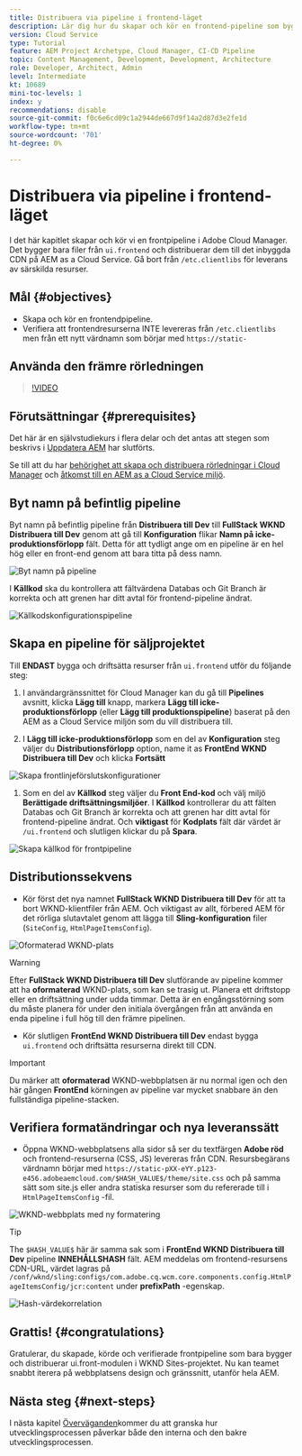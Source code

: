 ```yaml
---
title: Distribuera via pipeline i frontend-läget
description: Lär dig hur du skapar och kör en frontend-pipeline som bygger front-end-resurser och distribuerar till det inbyggda CDN på AEM as a Cloud Service.
version: Cloud Service
type: Tutorial
feature: AEM Project Archetype, Cloud Manager, CI-CD Pipeline
topic: Content Management, Development, Development, Architecture
role: Developer, Architect, Admin
level: Intermediate
kt: 10689
mini-toc-levels: 1
index: y
recommendations: disable
source-git-commit: f0c6e6cd09c1a2944de667d9f14a2d87d3e2fe1d
workflow-type: tm+mt
source-wordcount: '701'
ht-degree: 0%

---
```



# Distribuera via pipeline i frontend-läget

I det här kapitlet skapar och kör vi en frontpipeline i Adobe Cloud Manager. Det bygger bara filer från `ui.frontend` och distribuerar dem till det inbyggda CDN på AEM as a Cloud Service. Gå bort från  `/etc.clientlibs` för leverans av särskilda resurser.


## Mål {#objectives}

* Skapa och kör en frontendpipeline.
* Verifiera att frontendresurserna INTE levereras från `/etc.clientlibs` men från ett nytt värdnamn som börjar med `https://static-`

## Använda den främre rörledningen

>[!VIDEO](https://video.tv.adobe.com/v/3409420/)

## Förutsättningar {#prerequisites}

Det här är en självstudiekurs i flera delar och det antas att stegen som beskrivs i [Uppdatera AEM](./update-project.md) har slutförts.

Se till att du har [behörighet att skapa och distribuera rörledningar i Cloud Manager](https://experienceleague.adobe.com/docs/experience-manager-cloud-manager/content/requirements/users-and-roles.html?lang=en#role-definitions) och [åtkomst till en AEM as a Cloud Service miljö](https://experienceleague.adobe.com/docs/experience-manager-cloud-service/content/implementing/using-cloud-manager/manage-environments.html).

## Byt namn på befintlig pipeline

Byt namn på befintlig pipeline från __Distribuera till Dev__ till  __FullStack WKND Distribuera till Dev__ genom att gå till __Konfiguration__ flikar __Namn på icke-produktionsförlopp__ fält. Detta för att tydligt ange om en pipeline är en hel hög eller en front-end genom att bara titta på dess namn.

![Byt namn på pipeline](assets/fullstack-wknd-deploy-dev-pipeline.png)


I __Källkod__ ska du kontrollera att fältvärdena Databas och Git Branch är korrekta och att grenen har ditt avtal för frontend-pipeline ändrat.

![Källkodskonfigurationspipeline](assets/fullstack-wknd-source-code-config.png)


## Skapa en pipeline för säljprojektet

Till __ENDAST__ bygga och driftsätta resurser från `ui.frontend` utför du följande steg:

1. I användargränssnittet för Cloud Manager kan du gå till __Pipelines__ avsnitt, klicka __Lägg till__ knapp, markera __Lägg till icke-produktionsförlopp__ (eller __Lägg till produktionspipeline__) baserat på den AEM as a Cloud Service miljön som du vill distribuera till.

1. I __Lägg till icke-produktionsförlopp__ som en del av __Konfiguration__ steg väljer du __Distributionsförlopp__ option, name it as __FrontEnd WKND Distribuera till Dev__ och klicka __Fortsätt__

![Skapa frontlinjeförslutskonfigurationer](assets/create-frontend-pipeline-configs.png)

1. Som en del av __Källkod__ steg väljer du __Front End-kod__ och välj miljö __Berättigade driftsättningsmiljöer__. I __Källkod__ kontrollerar du att fälten Databas och Git Branch är korrekta och att grenen har ditt avtal för frontend-pipeline ändrat.
Och __viktigast__ för __Kodplats__ fält där värdet är `/ui.frontend` och slutligen klickar du på __Spara__.

![Skapa källkod för frontpipeline](assets/create-frontend-pipeline-source-code.png)


## Distributionssekvens

* Kör först det nya namnet __FullStack WKND Distribuera till Dev__ för att ta bort WKND-klientfiler från AEM. Och viktigast av allt, förbered AEM för det rörliga slutavtalet genom att lägga till __Sling-konfiguration__ filer (`SiteConfig`, `HtmlPageItemsConfig`).

![Oformaterad WKND-plats](assets/unstyled-wknd-site.png)

>[!WARNING]
>
>Efter __FullStack WKND Distribuera till Dev__ slutförande av pipeline kommer att ha __oformaterad__ WKND-plats, som kan se trasig ut. Planera ett driftstopp eller en driftsättning under udda timmar. Detta är en engångsstörning som du måste planera för under den initiala övergången från att använda en enda pipeline i full hög till den främre pipelinen.


* Kör slutligen __FrontEnd WKND Distribuera till Dev__ endast bygga `ui.frontend` och driftsätta resurserna direkt till CDN.

>[!IMPORTANT]
>
>Du märker att __oformaterad__ WKND-webbplatsen är nu normal igen och den här gången __FrontEnd__ körningen av pipeline var mycket snabbare än den fullständiga pipeline-stacken.

## Verifiera formatändringar och nya leveranssätt

* Öppna WKND-webbplatsens alla sidor så ser du textfärgen __Adobe röd__ och frontend-resurserna (CSS, JS) levereras från CDN. Resursbegärans värdnamn börjar med `https://static-pXX-eYY.p123-e456.adobeaemcloud.com/$HASH_VALUE$/theme/site.css` och på samma sätt som site.js eller andra statiska resurser som du refererade till i `HtmlPageItemsConfig` -fil.


![WKND-webbplats med ny formatering](assets/newly-styled-wknd-site.png)



>[!TIP]
>
>The `$HASH_VALUE$` här är samma sak som i __FrontEnd WKND Distribuera till Dev__  pipeline __INNEHÅLLSHASH__ fält. AEM meddelas om frontend-resursens CDN-URL, värdet lagras på `/conf/wknd/sling:configs/com.adobe.cq.wcm.core.components.config.HtmlPageItemsConfig/jcr:content` under __prefixPath__ -egenskap.


![Hash-värdekorrelation](assets/hash-value-correlartion.png)



## Grattis! {#congratulations}

Gratulerar, du skapade, körde och verifierade frontpipeline som bara bygger och distribuerar ui.front-modulen i WKND Sites-projektet. Nu kan teamet snabbt iterera på webbplatsens design och gränssnitt, utanför hela AEM.

## Nästa steg {#next-steps}

I nästa kapitel [Överväganden](considerations.md)kommer du att granska hur utvecklingsprocessen påverkar både den interna och den bakre utvecklingsprocessen.
